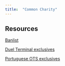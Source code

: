```yaml
---
title:  "Common Charity"
---
```


## Resources

[Banlist](ccbanlist)

[Duel Terminal exclusives](dt_exclusives)

[Portuguese OTS exclusives](pt_exclusives)